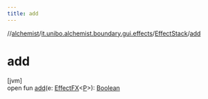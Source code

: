 ```yaml
---
title: add
---
```

//[alchemist](../../../index.html)/[it.unibo.alchemist.boundary.gui.effects](../index.html)/[EffectStack](index.html)/[add](add.html)



# add



[jvm]\
open fun [add](add.html)(e: [EffectFX](../-effect-f-x/index.html)<[P](../../it.unibo.alchemist.boundary.gui.effects.json/-effect-serializer/effect-from-file.html)>): [Boolean](https://kotlinlang.org/api/latest/jvm/stdlib/kotlin/-boolean/index.html)




